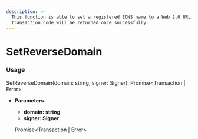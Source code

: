 ```yaml
---
description: >-
  This function is able to set a registered EDNS name to a Web 2.0 URL. A
  transaction code will be returned once successfully.
---
```


# SetReverseDomain

### Usage

SetReverseDomain(domain: string, signer: Signer): Promise\<Transaction | Error>

*   **Parameters**

    * **domain: string**
    * **signer: Signer**

    Promise\<Transaction | Error>
